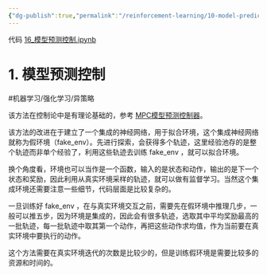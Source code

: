 ```yaml
---
{"dg-publish":true,"permalink":"/reinforcement-learning/10-model-predict-control/","dgPassFrontmatter":true,"created":"2023-10-20T15:20:38.227+08:00","updated":"2023-10-22T19:03:16.078+08:00"}
---
```


代码 [16\_模型预测控制.ipynb](https://github.com/Aegis1863/ML_practice/blob/master/%E5%BC%BA%E5%8C%96%E5%AD%A6%E4%B9%A0%E7%AC%94%E8%AE%B0/16_%E8%A1%8C%E4%B8%BA%E9%A2%84%E6%B5%8B%E6%8E%A7%E5%88%B6.ipynb)

# 1. 模型预测控制
#机器学习/强化学习/异策略 

该方法在控制论中是有理论基础的，参考 [MPC模型预测控制器](https://www.bilibili.com/video/BV1cL411n7KV)。

该方法的改进在于建立了一个集成的神经网络，用于拟合环境，这个集成神经网络就称为假环境（fake_env）。先进行探索，会获得多个轨迹，这里经验池存的是整个轨迹而非单个经验了，利用这些轨迹去训练 fake_env ，就可以拟合环境。

换个角度看，环境也可以当作是一个函数，输入的是状态和动作，输出的是下一个状态和奖励，因此利用从真实环境采样的轨迹，就可以做有监督学习。当然这个集成环境还需要注意一些细节，代码层面是比较复杂的。

一旦训练好 fake_env ，在与真实环境交互之前，需要先在假环境中推理几步，一般可以推五步，因为环境是集成的，因此会有很多轨迹，选取其中平均奖励最高的一批轨迹，每一批轨迹中取其第一个动作，再把这些动作求均值，作为当前要在真实环境中要执行的动作。

这个方法需要在真实环境迭代的次数是比较少的，但是训练假环境是需要比较多的资源和时间的。